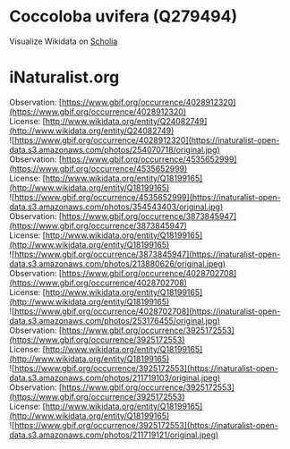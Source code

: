 
Coccoloba uvifera (Q279494)
===========================
  
Visualize Wikidata on [Scholia](https://scholia.toolforge.org/taxon/Q279494)
# iNaturalist.org
  
Observation: [https://www.gbif.org/occurrence/4028912320](https://www.gbif.org/occurrence/4028912320)  
License: [http://www.wikidata.org/entity/Q24082749](http://www.wikidata.org/entity/Q24082749)  
![https://www.gbif.org/occurrence/4028912320](https://inaturalist-open-data.s3.amazonaws.com/photos/254070718/original.jpg)  
Observation: [https://www.gbif.org/occurrence/4535652999](https://www.gbif.org/occurrence/4535652999)  
License: [http://www.wikidata.org/entity/Q18199165](http://www.wikidata.org/entity/Q18199165)  
![https://www.gbif.org/occurrence/4535652999](https://inaturalist-open-data.s3.amazonaws.com/photos/354543403/original.jpg)  
Observation: [https://www.gbif.org/occurrence/3873845947](https://www.gbif.org/occurrence/3873845947)  
License: [http://www.wikidata.org/entity/Q18199165](http://www.wikidata.org/entity/Q18199165)  
![https://www.gbif.org/occurrence/3873845947](https://inaturalist-open-data.s3.amazonaws.com/photos/213880626/original.jpeg)  
Observation: [https://www.gbif.org/occurrence/4028702708](https://www.gbif.org/occurrence/4028702708)  
License: [http://www.wikidata.org/entity/Q18199165](http://www.wikidata.org/entity/Q18199165)  
![https://www.gbif.org/occurrence/4028702708](https://inaturalist-open-data.s3.amazonaws.com/photos/253176455/original.jpg)  
Observation: [https://www.gbif.org/occurrence/3925172553](https://www.gbif.org/occurrence/3925172553)  
License: [http://www.wikidata.org/entity/Q18199165](http://www.wikidata.org/entity/Q18199165)  
![https://www.gbif.org/occurrence/3925172553](https://inaturalist-open-data.s3.amazonaws.com/photos/211719103/original.jpeg)  
Observation: [https://www.gbif.org/occurrence/3925172553](https://www.gbif.org/occurrence/3925172553)  
License: [http://www.wikidata.org/entity/Q18199165](http://www.wikidata.org/entity/Q18199165)  
![https://www.gbif.org/occurrence/3925172553](https://inaturalist-open-data.s3.amazonaws.com/photos/211719121/original.jpeg)